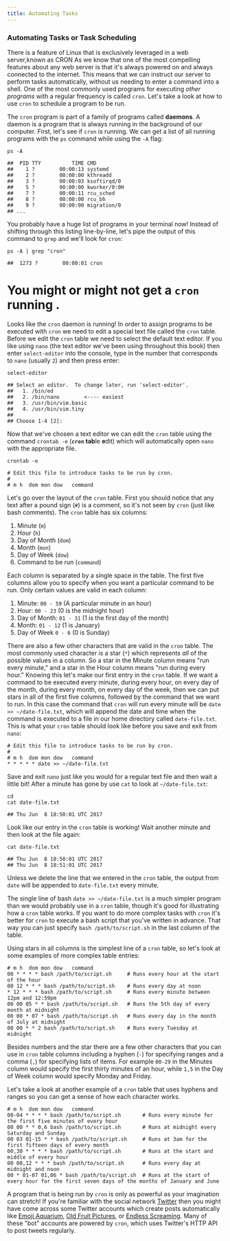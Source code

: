 ```yaml
---
title: Automating Tasks
---
```


### Automating Tasks or Task Scheduling

There is a feature of Linux that is exclusively leveraged in a web server,known as CRON 
As we  know that one of the most compelling features about any web server is that it's always
powered on and always connected to the internet. This means that we can instruct
our server to perform tasks automatically, without us needing to enter a command
into a shell. One of the most commonly used programs for executing *other programs*
with a regular frequency is called `cron`. Let's take a look at how to use
`cron` to schedule a program to be run.

The `cron` program is part of a family of programs called **daemons**. A daemon
is a program that is always running in the background of our computer. First, 
let's see if `cron` is running. We can get a list of all running programs
with the `ps` command while using the `-A` flag:

```{r, engine='bash', eval=FALSE}
ps -A
```

```
##  PID TTY          TIME CMD
##    1 ?        00:00:13 systemd
##    2 ?        00:00:00 kthreadd
##    3 ?        00:00:03 ksoftirqd/0
##    5 ?        00:00:00 kworker/0:0H
##    7 ?        00:00:11 rcu_sched
##    8 ?        00:00:00 rcu_bh
##    9 ?        00:00:00 migration/0
## ...
```

You probably have a huge list of programs in your terminal now! Instead of
shifting through this listing line-by-line, let's pipe the output of this command
to `grep` and we'll look for `cron`:

```{r, engine='bash', eval=FALSE}
ps -A | grep "cron"
```

```
##  1273 ?        00:00:01 cron
```
# You might or might not get a `cron` running .

Looks like the `cron` daemon is running! In order to assign programs to be
executed with `cron` we need to edit a special text file called the `cron`
table. Before we edit the `cron` table we need to select the default text
editor. If you like using `nano` (the text editor we've been using throughout
this book) then enter `select-editor` into the console, type in the number
that corresponds to `nano` (usually `2`) and then press enter:

```{r, engine='bash', eval=FALSE}
select-editor
```

```
## Select an editor.  To change later, run 'select-editor'.
##   1. /bin/ed
##   2. /bin/nano        <---- easiest
##   3. /usr/bin/vim.basic
##   4. /usr/bin/vim.tiny
## 
## Choose 1-4 [2]:
```

Now that we've chosen a text editor we can edit the `cron` table using the
command `crontab -e` (**`cron`** **tab**le **e**dit) which will automatically
open `nano` with the appropriate file.

```{r, engine='bash', eval=FALSE}
crontab -e
```

```
# Edit this file to introduce tasks to be run by cron.
#
# m h  dom mon dow   command

```

Let's go over the layout of the `cron` table. First you should notice that any
text after a pound sign (`#`) is a comment, so it's not seen by `cron` (just
like bash comments). The `cron` table has six columns:

1. Minute (`m`)
2. Hour (`h`)
3. Day of Month (`dom`)
4. Month (`mon`)
5. Day of Week (`dow`)
6. Command to be run (`command`)

Each column is separated by a single space in the table. The first five columns 
allow you to specify when you want a particular command to be run. Only certain 
values are valid in each column:

1. Minute: `00 - 59` (A particular minute in an hour)
2. Hour: `00 - 23` (0 is the midnight hour)
3. Day of Month: `01 - 31` (1 is the first day of the month)
4. Month: `01 - 12` (1 is January)
5. Day of Week `0 - 6` (0 is Sunday)

There are also a few other characters that are valid in the `cron` table. The
most commonly used character is a star (`*`) which represents *all* of the
possible values in a column. So a star in the Minute column means "run every
minute," and a star in the Hour column means "run during every hour."
Knowing this let's make our first entry in the `cron` table. If we want a
command to be executed every minute, during every hour, on every day of the
month, during every month, on every day of the week, then we can put stars in
all of the first five
columns, followed by the command that we want to run. In this case the command
that `cron` will run every minute will be `date >> ~/date-file.txt`, which will
append the date and time when the command is executed to a file in our home
directory called `date-file.txt`. This is what your `cron` table should look
like before you save and exit from `nano`:

```
# Edit this file to introduce tasks to be run by cron.
#
# m h  dom mon dow   command
* * * * * date >> ~/date-file.txt
```

Save and exit `nano` just like you would for a regular text file and then wait
a little bit! After a minute has gone by use `cat` to look at `~/date-file.txt`:

```{r, engine='bash', eval=FALSE}
cd
cat date-file.txt
```

```
## Thu Jun  8 18:50:01 UTC 2017
```

Look like our entry in the `cron` table is working! Wait another minute and then
look at the file again:

```{r, engine='bash', eval=FALSE}
cat date-file.txt
```

```
## Thu Jun  8 18:50:01 UTC 2017
## Thu Jun  8 18:51:01 UTC 2017
```

Unless we delete the line that we entered in the `cron` table, the output from
`date` will be appended to `date-file.txt` every minute.

The single line of bash `date >> ~/date-file.txt` is a much simpler program than
we would probably use in a `cron` table, though it's good for illustrating how
a `cron` table works. If you want to do more complex tasks with `cron` it's
better for `cron` to execute a bash script that you've written in advance. That
way you can just specify `bash /path/to/script.sh` in the last column of the
table.

Using stars in all columns is the simplest line of a `cron` table, so let's 
look at some examples of more complex table entries:

```
# m h  dom mon dow   command
00 * * * * bash /path/to/script.sh     # Runs every hour at the start of the hour
00 12 * * * bash /path/to/script.sh    # Runs every day at noon
* 12 * * * bash /path/to/script.sh     # Runs every minute between 12pm and 12:59pm
00 00 05 * * bash /path/to/script.sh   # Runs the 5th day of every month at midnight
00 00 * 07 * bash /path/to/script.sh   # Runs every day in the month of July at midnight
00 00 * * 2 bash /path/to/script.sh    # Runs every Tuesday at midnight
```

Besides numbers and the star there are a few other characters that you can use
in `cron` table columns including a hyphen (`-`) for specifying ranges and a
comma (`,`) for specifying lists of items. For example `00-29` in the Minutes
column would specify the first thirty minutes of an hour, while `1,5` in the
Day of Week column would specify Monday and Friday.

Let's take a look at another example of a `cron` table that uses hyphens and 
ranges so you can get a sense of how each character works.

```
# m h  dom mon dow   command
00-04 * * * * bash /path/to/script.sh       # Runs every minute for the first five minutes of every hour
00 00 * * 0,6 bash /path/to/script.sh       # Runs at midnight every Saturday and Sunday
00 03 01-15 * * bash /path/to/script.sh     # Runs at 3am for the first fifteen days of every month 
00,30 * * * * bash /path/to/script.sh       # Runs at the start and middle of every hour
00 00,12 * * * bash /path/to/script.sh      # Runs every day at midnight and noon
00 * 01-07 01,06 * bash /path/to/script.sh  # Runs at the start of every hour for the first seven days of the months of January and June
```

A program that is being run by `cron` is only as powerful as your imagination
can stretch! If you're familiar with the social network
[Twitter](https://twitter.com/) then you might have come across some Twitter
accounts which create posts automatically like
[Emoji Aquarium](https://twitter.com/emojiaquarium),
[Old Fruit Pictures](https://twitter.com/pomological), or
[Endless Screaming](https://twitter.com/infinite_scream). Many of these "bot"
accounts are powered by `cron`, which uses Twitter's HTTP API to post tweets
regularly.
